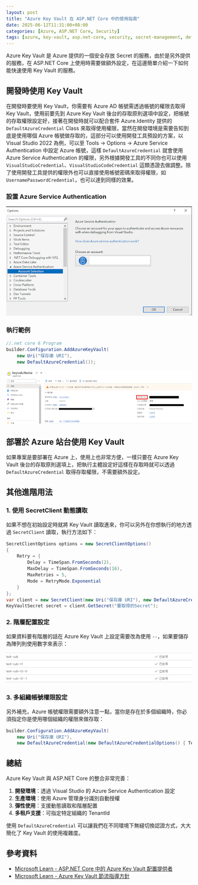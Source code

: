 ```yaml
---
layout: post
title: "Azure Key Vault 在 ASP.NET Core 中的使用指南"
date: 2025-06-12T11:31:00+08:00
categories: [Azure, ASP.NET Core, Security]
tags: [azure, key-vault, asp.net-core, security, secret-management, defaultazurecredential, azure-identity]
---
```


Azure Key Vault 是 Azure 提供的一個安全存放 Secret 的服務，由於是另外提供的服務，在 ASP.NET Core 上使用時需要做額外設定，在這邊簡單介紹一下如何能快速使用 Key Vault 的服務。

## 開發時使用 Key Vault

在開發時要使用 Key Vault，你需要有 Azure AD 帳號需透過帳號的權限去取得 Key Vault，使用前要先到 Azure Key Vault 後台的存取原則選項中設定，把帳號的存取權限設定好，接著在開發時就可以配合套件 Azure.Identity 提供的 `DefaultAzureCredential` Class 來取得使用權限，當然在開發環境是需要告知到底是使用哪個 Azure 帳號做存取的，這部分可以使用開發工具預設的方案，以 Visual Studio 2022 為例，可以至 Tools → Options → Azure Service Authentication 中設定 Azure 帳號，這樣 `DefaultAzureCredential` 就會使用 Azure Service Authentication 的權限，另外根據開發工具的不同你也可以使用 `VisualStudioCredential`、`VisualStudioCodeCredential` 這類憑證去做調整。除了使用開發工具提供的權限外也可以直接使用帳號密碼來取得權限，如 `UsernamePasswordCredential`，也可以達到同樣的效果。

### 設置 Azure Service Authentication

![Azure Service Authentication 設定](/assets/images/azure/key-vault/azure-service-authentication-setup.png)

### 執行範例

```csharp
//.net core 6 Program
builder.Configuration.AddAzureKeyVault(
    new Uri("保存庫 URI"),
    new DefaultAzureCredential());
```

![Key Vault URI 範例](/assets/images/azure/key-vault/key-vault-uri-example.png)

## 部署於 Azure 站台使用 Key Vault

如果專案是要部署在 Azure 上，使用上也非常方便，一樣只要在 Azure Key Vault 後台的存取原則選項上，把執行主體設定好這樣在存取時就可以透過 `DefaultAzureCredential` 取得存取權限，不需要額外設定。

## 其他進階用法

### 1. 使用 SecretClient 動態讀取

如果不想在初始設定時就將 Key Vault 讀取進來，你可以另外在你想執行的地方透過 `SecretClient` 讀取，執行方法如下：

```csharp
SecretClientOptions options = new SecretClientOptions()
{
    Retry = {
        Delay = TimeSpan.FromSeconds(2),
        MaxDelay = TimeSpan.FromSeconds(16),
        MaxRetries = 5,
        Mode = RetryMode.Exponential
    }
};
var client = new SecretClient(new Uri("保存庫 URI"), new DefaultAzureCredential(), options);
KeyVaultSecret secret = client.GetSecret("要取得的Secret");
```

### 2. 階層配置設定

如果資料要有階層的話在 Azure Key Vault 上設定需要改為使用 `--`，如果要儲存為陣列則使用數字來表示：

![階層配置範例](/assets/images/azure/key-vault/hierarchical-configuration-example.png)

### 3. 多組織帳號權限設定

另外補充，Azure 帳號權限需要額外注意一點，當你是存在於多個組織時，你必須指定你是使用哪個組織的權限來做存取：

```csharp
builder.Configuration.AddAzureKeyVault(
    new Uri("保存庫 URI"),
    new DefaultAzureCredential(new DefaultAzureCredentialOptions() { TenantId = "指定組織的TenantId" }));
```

## 總結

Azure Key Vault 與 ASP.NET Core 的整合非常完善：

1. **開發環境**：透過 Visual Studio 的 Azure Service Authentication 設定
2. **生產環境**：使用 Azure 管理身分識別自動授權
3. **彈性使用**：支援動態讀取和階層配置
4. **多租戶支援**：可指定特定組織的 TenantId

使用 `DefaultAzureCredential` 可以讓我們在不同環境下無縫切換認證方式，大大簡化了 Key Vault 的使用複雜度。

## 參考資料

- [Microsoft Learn - ASP.NET Core 中的 Azure Key Vault 配置提供者](https://learn.microsoft.com/zh-tw/aspnet/core/security/key-vault-configuration?view=aspnetcore-6.0)
- [Microsoft Learn - Azure Key Vault 節流指導方針](https://learn.microsoft.com/zh-tw/azure/key-vault/general/overview-throttling)
